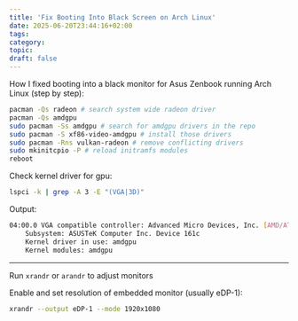 ```yaml
---
title: 'Fix Booting Into Black Screen on Arch Linux'
date: 2025-06-20T23:44:16+02:00
tags:
category:
topic:
draft: false
---
```


<!--more-->


How I fixed booting into a black monitor for Asus Zenbook running Arch Linux (step by step): 

```bash
pacman -Qs radeon # search system wide radeon driver
pacman -Qs amdgpu
sudo pacman -Ss amdgpu # search for amdgpu drivers in the repo
sudo pacman -S xf86-video-amdgpu # install those drivers
sudo pacman -Rns vulkan-radeon # remove conflicting drivers
sudo mkinitcpio -P # reload initramfs modules
reboot
```

Check kernel driver for gpu:

```bash
lspci -k | grep -A 3 -E "(VGA|3D)"
```

Output:

```bash
04:00.0 VGA compatible controller: Advanced Micro Devices, Inc. [AMD/ATI] Cezanne [Radeon Vega Series / Radeon Vega Mobile Series] (rev c1)
	Subsystem: ASUSTeK Computer Inc. Device 161c
	Kernel driver in use: amdgpu
	Kernel modules: amdgpu
```

---

Run `xrandr` or `arandr` to adjust monitors

Enable and set resolution of embedded monitor (usually eDP-1):

```bash
xrandr --output eDP-1 --mode 1920x1080
```


